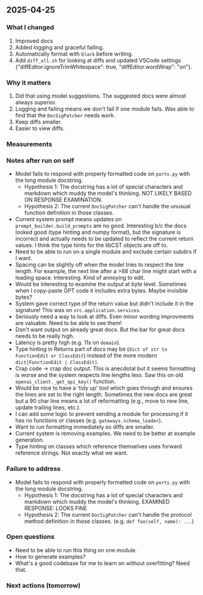 ## 2025-04-25

### What I changed

1. Improved docs
2. Added logging and graceful failing.
3. Automatically format with `black` before writing.
4. Add `diff_all.sh` for looking at diffs and updated VSCode settings
   {"diffEditor.ignoreTrimWhitespace": true,
   "diffEditor.wordWrap": "on"}.

### Why it matters

1. Did that using model suggestions. The suggested docs were almost always superior.
2. Logging and failing means we don't fail if one module fails. Was able to find that
   the `DocSigPatcher` needs work.
3. Keep diffs smaller.
4. Easier to view diffs.

### Measurements

### Notes after run on self

- Model fails to respond with properly formatted code on `ports.py` with the long
  module docstring.
  - Hypothesis 1: The docstring has a lot of special characters and
    markdown which muddy the model's thinking. NOT LIKELY BASED ON RESPONSE EXAMINATION.
  - Hypothesis 2: The current `DocSigPatcher` can't handle the unusual function
    definition in those classes.
- Current system prompt means updates on `prompt_builder.build_prompts` are no good.
  Interesting b/c the docs looked good (type hinting and numpy format), but the signature
  is incorrect and actually needs to be updated to reflect the current return values.
  I think the type hints for the libCST objects are off to.
- Need to be able to run on a single module and exclude certain subdirs if I want.
- Spacing can be slightly off when the model tries to respect the line length. For
  example, the next line after a >88 char line might start with a leading space.
  Interesting. Kind of annoying to edit.
- Would be interesting to examine the output at byte level. Sometimes when I copy-paste
  GPT code it includes extra bytes. Maybe invisible bytes?
- System gave correct type of the return value but didn't include it in the signature!
  This was on `src.application.services`.
- Seriously need a way to look at diffs. Even minor wording improvments are valuable.
  Need to be able to see them!
- Don't want output on already great docs. But the bar for great docs needs to be
  really high.
- Latency is pretty high (e.g. 11s on `domain`).
- Type hinting in Returns part of docs may be
  (`dict of str to FunctionEdit or ClassEdit`) instead of the more modern
  `dict[FunctionEdit | ClassEdit]`.
- Crap code -> crap doc output. This is anecdotal but it seems formatting is worse and
  the system respects line lengths less. Saw this on old
  `openai_client._get_api_key()` function.
- Would be nice to have a 'tidy up' tool which goes through and ensures the lines are
  set to the right length. Sometimes the new docs are great but a 90 char line means a
  lot of reformatting (e.g., move to new line, update trailing lines, etc.).
- I can add some logic to prevent sending a module for processing if it has no
  functions or classes (e.g. `gateways.schema_loader`).
- Want to run formatting immediately so diffs are smaller.
- Current system is removing examples. We need to be better at example generation.
- Type hinting on classes which reference themselves uses forward reference strings.
  Not exactly what we want.

### Failure to address

- Model fails to respond with properly formatted code on `ports.py` with the long
  module docstring.
  - Hypothesis 1: The docstring has a lot of special characters and
    markdown which muddy the model's thinking. EXAMINED RESPONSE: LOOKS FINE
  - Hypothesis 2: The current `DocSigPatcher` can't handle the protocol method
    definition in those classes. (e.g. `def foo(self, name): ...`)

### Open questions

- Need to be able to run this thing on one module.
- How to generate examples?
- What's a good codebase for me to learn on without overfitting? Need that.

### Next actions (tomorrow)
